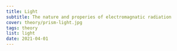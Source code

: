 ```yaml
---
title: Light
subtitle: The nature and properies of electromagnatic radiation 
cover: theory/prism-light.jpg
tags: theory
list: light
date: 2021-04-01
---
```



